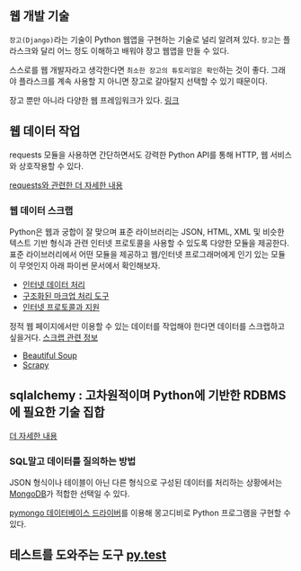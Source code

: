 ## 웹 개발 기술

`장고(Django)`라는 기술이 Python 웹앱을 구현하는 기술로 널리 알려져 있다. 
`장고`는 플라스크와 달리 어느 정도 이해하고 배워야 장고 웹앱을 만들 수 있다. 

스스로를 웹 개발자라고 생각한다면 `최소한 장고의 튜토리얼은 확인`하는 것이 좋다. 그래야 플라스크를 계속 사용할 지 아니면 장고로 갈아탈지 선택할 수 있기 때문이다. 

장고 뿐만 아니라 다양한 웹 프레임워크가 있다. [링크](https://wiki.python.org/moin/WebFrameworks)

## 웹 데이터 작업 

requests 모듈을 사용하면 간단하면서도 강력한 Python API를 통해 HTTP, 웹 서비스와 상호작용할 수 있다. 

[requests와 관련한 더 자세한 내용](https://requests.readthedocs.io/en/latest/)

### 웹 데이터 스크랩 

Python은 웹과 궁합이 잘 맞으며 표준 라이브러리는 JSON, HTML, XML 및 비슷한 텍스트 기반 형식과 관련 인터넷 프로토콜을 사용할 수 있도록 다양한 모듈을 제공한다.  
표준 라이브러리에서 어떤 모듈을 제공하고 웹/인터넷 프로그래머에게 인기 있는 모듈이 무엇인지 아래 파이썬 문서에서 확인해보자. 

- [인터넷 데이터 처리](https://docs.python.org/3/library/netdata.html)
- [구조화된 마크업 처리 도구](https://docs.python.org/3/library/markup.html)
- [인터넷 프로토콜과 지원](https://docs.python.org/3/library/internet.html)

정적 웹 페이지에서만 이용할 수 있는 데이터를 작업해야 한다면 데이터를 스크랩하고 싶을거다. [스크랩 관련 정보](https://en.wikipedia.org/wiki/Web_scraping)

- [Beautiful Soup](https://www.crummy.com/software/BeautifulSoup/)
- [Scrapy](https://scrapy.org/)

## sqlalchemy : 고차원적이며 Python에 기반한 RDBMS에 필요한 기술 집합 

[더 자세한 내용](https://www.sqlalchemy.org/)

### SQL말고 데이터를 질의하는 방법 

JSON 형식이나 테이블이 아닌 다른 형식으로 구성된 데이터를 처리하는 상황에서는 [MongoDB](https://www.mongodb.com/)가 적합한 선택일 수 있다. 

[pymongo 데이터베이스 드라이버](https://www.mongodb.com/ko-kr/docs/drivers/pymongo/)를 이용해 몽고디비로 Python 프로그램을 구현할 수 있다. 

## 테스트를 도와주는 도구 [py.test](https://doc.pytest.org/en/latest/)

